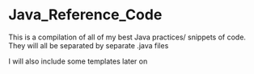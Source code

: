 # Java_Reference_Code
This is a compilation of all of my best Java practices/ snippets of code. They will all be separated by separate .java files

I will also include some templates later on

